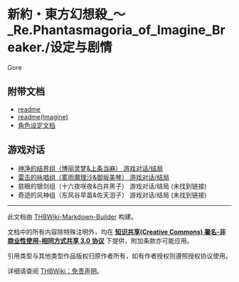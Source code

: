 # 新約・東方幻想殺_～_Re.Phantasmagoria_of_Imagine_Breaker./设定与剧情

<!-- source html: G:\repos\THBWiki-Markdown-Builder\THBWikiMarkdown\Temp\main\a\a3\ns0%3A%E6%96%B0%E7%B4%84%E3%83%BB%E6%9D%B1%E6%96%B9%E5%B9%BB%E6%83%B3%E6%AE%BA_%EF%BD%9E_Re%2EPhantasmagoria_of_Imagine_Breaker%2E%2F%E8%AE%BE%E5%AE%9A%E4%B8%8E%E5%89%A7%E6%83%85.html -->

Gore


## 附带文档
- [readme](./新約・東方幻想殺_～_Re.Phantasmagoria_of_Imagine_Breaker.-设定与剧情-readme.md)
- [readme(Imagine)](./新約・東方幻想殺_～_Re.Phantasmagoria_of_Imagine_Breaker.-设定与剧情-readme(Imagine).md)
- [角色设定文档](./新約・東方幻想殺_～_Re.Phantasmagoria_of_Imagine_Breaker.-设定与剧情-设定文档.md)


## 游戏对话
- [神净的结界组（博丽灵梦&amp;上条当麻） 游戏对话/结局](./新約・東方幻想殺_～_Re.Phantasmagoria_of_Imagine_Breaker.-设定与剧情-神净的结界组.md)
- [雷击的咏唱组（雾雨魔理沙&amp;御坂美琴） 游戏对话/结局](./新約・東方幻想殺_～_Re.Phantasmagoria_of_Imagine_Breaker.-设定与剧情-雷击的咏唱组.md)
- 慈眼的银剑组（十六夜咲夜&amp;白井黑子） 游戏对话/结局 (未找到链接)
- 奇迹的风神组（东风谷早苗&amp;佐天泪子） 游戏对话/结局 (未找到链接)





---

此文档由 [THBWiki-Markdown-Builder](https://github.com/Delsin-Yu/THBWiki-Markdown-Builder) 构建。

文档中的所有内容除特殊注明外，均在 [**知识共享(Creative Commons) 署名-非商业性使用-相同方式共享 3.0 协议**](https://creativecommons.org/licenses/by-sa/3.0/deed.zh-hans) 下提供，附加条款亦可能应用。

引用类型与其他类型作品版权归原作者所有，如有作者授权则遵照授权协议使用。

详细请查阅 [THBWiki：免责声明](https://thbwiki.cc/THBWiki:%E5%85%8D%E8%B4%A3%E5%A3%B0%E6%98%8E)。

